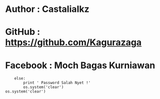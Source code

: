 # Author : CastaliaIkz
# GitHub : https://github.com/Kagurazaga
# Facebook : Moch Bagas Kurniawan
        else:
            print ' Password Salah Nyet !'
            os.system('clear')
    os.system('clear')
